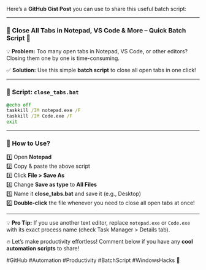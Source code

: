 Here’s a **GitHub Gist Post** you can use to share this useful batch script:  

---

### **📌 Close All Tabs in Notepad, VS Code & More – Quick Batch Script 🚀**  

💡 **Problem:** Too many open tabs in Notepad, VS Code, or other editors? Closing them one by one is time-consuming.  

✅ **Solution:** Use this simple **batch script** to close all open tabs in one click!  

---

### **📜 Script: `close_tabs.bat`**  
```bat
@echo off
taskkill /IM notepad.exe /F
taskkill /IM Code.exe /F
exit
```  

---

### **📌 How to Use?**
1️⃣ Open **Notepad**  
2️⃣ Copy & paste the above script  
3️⃣ Click **File > Save As**  
4️⃣ Change **Save as type** to **All Files**  
5️⃣ Name it **close_tabs.bat** and save it (e.g., Desktop)  
6️⃣ **Double-click** the file whenever you need to close all open tabs at once!  

---

💡 **Pro Tip:** If you use another text editor, replace `notepad.exe` or `Code.exe` with its exact process name (check Task Manager > Details tab).  


🔥 Let’s make productivity effortless! Comment below if you have any **cool automation scripts** to share!  

#GitHub #Automation #Productivity #BatchScript #WindowsHacks 🚀

